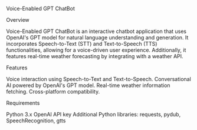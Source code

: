 Voice-Enabled GPT ChatBot

Overview

Voice-Enabled GPT ChatBot is an interactive chatbot application that uses OpenAI's GPT model for natural language understanding and generation. It incorporates Speech-to-Text (STT) and Text-to-Speech (TTS) functionalities, allowing for a voice-driven user experience. Additionally, it features real-time weather forecasting by integrating with a weather API.

Features

Voice interaction using Speech-to-Text and Text-to-Speech.
Conversational AI powered by OpenAI's GPT model.
Real-time weather information fetching.
Cross-platform compatibility.

Requirements

Python 3.x
OpenAI API key
Additional Python libraries: requests, pydub, SpeechRecognition, gtts
